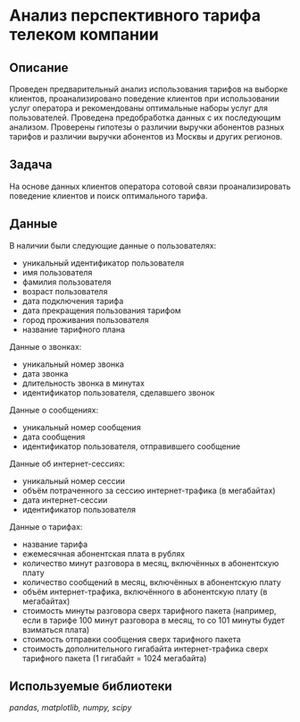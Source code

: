 # Анализ перспективного тарифа телеком компании


## Описание

Проведен предварительный анализ использования тарифов на выборке клиентов, проанализировано поведение клиентов при использовании услуг оператора и рекомендованы оптимальные наборы услуг для пользователей. Проведена предобработка
данных с их последующим анализом. Проверены гипотезы о различии выручки абонентов разных тарифов и различии выручки абонентов из Москвы и других регионов.

## Задача

На основе данных клиентов оператора сотовой связи проанализировать поведение клиентов и поиск оптимального тарифа.

## Данные

В наличии были следующие данные о пользователях:
- уникальный идентификатор пользователя
- имя пользователя
- фамилия пользователя
- возраст пользователя 
- дата подключения тарифа 
- дата прекращения пользования тарифом 
- город проживания пользователя
- название тарифного плана

Данные о звонках:
- уникальный номер звонка
- дата звонка
- длительность звонка в минутах
- идентификатор пользователя, сделавшего звонок

Данные о сообщениях:
- уникальный номер сообщения
- дата сообщения
- идентификатор пользователя, отправившего сообщение

Данные об интернет-сессиях:
- уникальный номер сессии
- объём потраченного за сессию интернет-трафика (в мегабайтах)
- дата интернет-сессии
- идентификатор пользователя

Данные о тарифах:
- название тарифа
- ежемесячная абонентская плата в рублях
- количество минут разговора в месяц, включённых в абонентскую плату
- количество сообщений в месяц, включённых в абонентскую плату
- объём интернет-трафика, включённого в абонентскую плату (в мегабайтах)
- стоимость минуты разговора сверх тарифного пакета (например, если в тарифе 100 минут разговора в месяц, то со 101 минуты будет взиматься плата)
- стоимость отправки сообщения сверх тарифного пакета
- стоимость дополнительного гигабайта интернет-трафика сверх тарифного пакета (1 гигабайт = 1024 мегабайта)

## Используемые библиотеки
*pandas, matplotlib, numpy, scipy*
